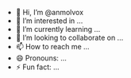 - 👋 Hi, I’m @anmolvox
- 👀 I’m interested in ...
- 🌱 I’m currently learning ...
- 💞️ I’m looking to collaborate on ...
- 📫 How to reach me ...
- 😄 Pronouns: ...
- ⚡ Fun fact: ...

<!---
anmolvox/anmolvox is a ✨ special ✨ repository because its `README.md` (this file) appears on your GitHub profile.
You can click the Preview link to take a look at your changes.
--->
